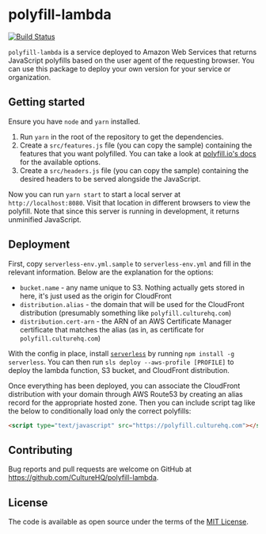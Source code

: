 # polyfill-lambda

[![Build Status](https://github.com/CultureHQ/polyfill-lambda/workflows/Main/badge.svg)](https://github.com/CultureHQ/polyfill-lambda/actions)

`polyfill-lambda` is a service deployed to Amazon Web Services that returns JavaScript polyfills based on the user agent of the requesting browser. You can use this package to deploy your own version for your service or organization.

## Getting started

Ensure you have `node` and `yarn` installed.

1. Run `yarn` in the root of the repository to get the dependencies.
2. Create a `src/features.js` file (you can copy the sample) containing the features that you want polyfilled. You can take a look at [polyfill.io's docs](https://polyfill.io/v3/url-builder/) for the available options.
3. Create a `src/headers.js` file (you can copy the sample) containing the desired headers to be served alongside the JavaScript.

Now you can run `yarn start` to start a local server at `http://localhost:8080`. Visit that location in different browsers to view the polyfill. Note that since this server is running in development, it returns unminified JavaScript.

## Deployment

First, copy `serverless-env.yml.sample` to `serverless-env.yml` and fill in the relevant information. Below are the explanation for the options:

- `bucket.name` - any name unique to S3. Nothing actually gets stored in here, it's just used as the origin for CloudFront
- `distribution.alias` - the domain that will be used for the CloudFront distribution (presumably something like `polyfill.culturehq.com`)
- `distribution.cert-arn` - the ARN of an AWS Certificate Manager certificate that matches the alias (as in, as certificate for `polyfill.culturehq.com`)

With the config in place, install [`serverless`](https://serverless.com/) by running `npm install -g serverless`. You can then run `sls deploy --aws-profile [PROFILE]` to deploy the lambda function, S3 bucket, and CloudFront distribution.

Once everything has been deployed, you can associate the CloudFront distribution with your domain through AWS Route53 by creating an alias record for the appropriate hosted zone. Then you can include script tag like the below to conditionally load only the correct polyfills:

```html
<script type="text/javascript" src="https://polyfill.culturehq.com"></script>
```

## Contributing

Bug reports and pull requests are welcome on GitHub at https://github.com/CultureHQ/polyfill-lambda.

## License

The code is available as open source under the terms of the [MIT License](https://opensource.org/licenses/MIT).
